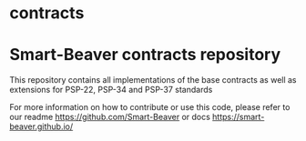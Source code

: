 # contracts

# Smart-Beaver contracts repository

This repository contains all implementations of the base contracts as well as extensions for PSP-22, PSP-34 and PSP-37 standards

For more information on how to contribute or use this code, please refer to our readme https://github.com/Smart-Beaver or docs https://smart-beaver.github.io/

